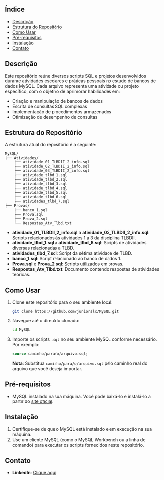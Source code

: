 ## Índice

- [Descrição](#descrição)
- [Estrutura do Repositório](#estrutura-do-repositório)
- [Como Usar](#como-usar)
- [Pré-requisitos](#pré-requisitos)
- [Instalação](#instalação)
- [Contato](#contato)

## Descrição

Este repositório reúne diversos scripts SQL e projetos desenvolvidos durante atividades escolares e práticas pessoais no estudo de bancos de dados MySQL. Cada arquivo representa uma atividade ou projeto específico, com o objetivo de aprimorar habilidades em:

- Criação e manipulação de bancos de dados
- Escrita de consultas SQL complexas
- Implementação de procedimentos armazenados
- Otimização de desempenho de consultas

## Estrutura do Repositório

A estrutura atual do repositório é a seguinte:

```
MySQL/
├── Atividades/
    ├── atividade_01_TLBDII_2_info.sql
    ├── atividade_02_TLBDII_2_info.sql
    ├── atividade_03_TLBDII_2_info.sql
    ├── atividade_tlbd_1.sql
    ├── atividade_tlbd_2.sql
    ├── atividade_tlbd_3.sql
    ├── atividade_tlbd_4.sql
    ├── atividade_tlbd_5.sql
    ├── atividade_tlbd_6.sql
    ├── atividades_tlbd_7.sql
├── Provas/
    ├── banco_1.sql
    ├── Prova.sql
    ├── Prova_2.sql
    └── Respostas_Atv_Tlbd.txt
```

- **atividade_01_TLBDII_2_info.sql** a **atividade_03_TLBDII_2_info.sql**: Scripts relacionados às atividades 1 a 3 da disciplina TLBDII.
- **atividade_tlbd_1.sql** a **atividade_tlbd_6.sql**: Scripts de atividades diversas relacionadas a TLBD.
- **atividades_tlbd_7.sql**: Script da sétima atividade de TLBD.
- **banco_1.sql**: Script relacionado ao banco de dados 1.
- **Prova.sql** e **Prova_2.sql**: Scripts utilizados em provas.
- **Respostas_Atv_Tlbd.txt**: Documento contendo respostas de atividades teóricas.

## Como Usar

1. Clone este repositório para o seu ambiente local:

   ```bash
   git clone https://github.com/juniorslx/MySQL.git
   ```

2. Navegue até o diretório clonado:

   ```bash
   cd MySQL
   ```

3. Importe os scripts `.sql` no seu ambiente MySQL conforme necessário. Por exemplo:

   ```sql
   source caminho/para/o/arquivo.sql;
   ```

   **Nota**: Substitua `caminho/para/o/arquivo.sql` pelo caminho real do arquivo que você deseja importar.

## Pré-requisitos

- MySQL instalado na sua máquina. Você pode baixá-lo e instalá-lo a partir do [site oficial](https://dev.mysql.com/downloads/).

## Instalação

1. Certifique-se de que o MySQL está instalado e em execução na sua máquina.
2. Use um cliente MySQL (como o MySQL Workbench ou a linha de comando) para executar os scripts fornecidos neste repositório.

## Contato

- **LinkedIn**: [Clique aqui](https://www.linkedin.com/in/wjuniorslx/) 
